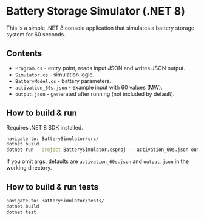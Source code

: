 # Battery Storage Simulator (.NET 8)

This is a simple .NET 8 console application that simulates a battery storage system for 60 seconds.

## Contents
- `Program.cs` - entry point, reads input JSON and writes JSON output.
- `Simulator.cs` - simulation logic.
- `BatteryModel.cs` - battery parameters.
- `activation_60s.json` - example input with 60 values (MW).
- `output.json` - generated after running (not included by default).

## How to build & run
Requires .NET 8 SDK installed.

```bash
navigate to: BatterySimulator/src/
dotnet build
dotnet run --project BatterySimulator.csproj -- activation_60s.json output.json
```

If you omit args, defaults are `activation_60s.json` and `output.json` in the working directory.

## How to build & run tests
```bash
navigate to: BatterySimulator/tests/
dotnet build
dotnet test
```
